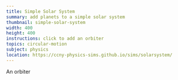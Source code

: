 ```yaml
---
title: Simple Solar System
summary: add planets to a simple solar system
thumbnail: simple-solar-system
width: 400
height: 400
instructions: click to add an orbiter
topics: circular-motion
subject: physics
location: https://ccny-physics-sims.github.io/sims/solarsystem/
---
```



An orbiter
